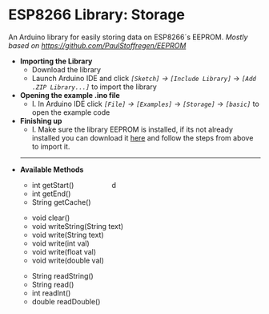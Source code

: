 # ESP8266 Library: Storage
An Arduino library for easily storing data on ESP8266´s EEPROM.
*Mostly based on https://github.com/PaulStoffregen/EEPROM*

 - **Importing the Library**
	+ Download the library
	+ Launch Arduino IDE and click *`[Sketch]`* *->* *`[Include Library]`* -> *`[Add .ZIP Library...]`* to import the library
- **Opening the example .ino file**
	+ I. In Arduino IDE click *`[File]`* *->* *`[Examples]`* -> *`[Storage]`* -> *`[basic]`* to open the example code
- **Finishing up**
	+ I. Make sure the library EEPROM is installed, if its not already installed you can download it [here](https://github.com/PaulStoffregen/EEPROM) and follow the steps from above to import it.
	---
- **Available Methods**
	>
	- int getStart() &emsp; &emsp; &emsp; &emsp; d
	- int getEnd()
	- String getCache()
	>
	- void clear()
	- void writeString(String text)
	- void write(String text)
	- void write(int val)
	- void write(float val)
	- void write(double val)
	>
	- String  readString()
	- String  read()
	- int  readInt()
	- double  readDouble()
